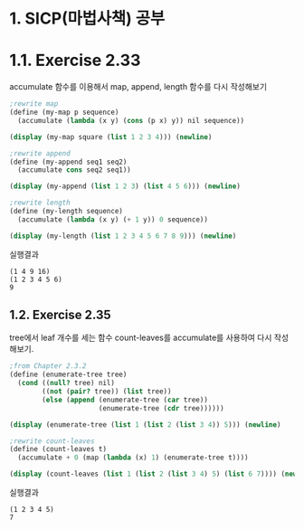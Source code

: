 # 1. SICP(마법사책) 공부

# 1.1. Exercise 2.33

accumulate 함수를 이용해서 map, append, length 함수를 다시 작성해보기

```scheme
;rewrite map
(define (my-map p sequence)
  (accumulate (lambda (x y) (cons (p x) y)) nil sequence))

(display (my-map square (list 1 2 3 4))) (newline)

;rewrite append
(define (my-append seq1 seq2)
  (accumulate cons seq2 seq1))

(display (my-append (list 1 2 3) (list 4 5 6))) (newline)

;rewrite length
(define (my-length sequence)
  (accumulate (lambda (x y) (+ 1 y)) 0 sequence))

(display (my-length (list 1 2 3 4 5 6 7 8 9))) (newline)
```

실행결과

```
(1 4 9 16)
(1 2 3 4 5 6)
9

```

## 1.2. Exercise 2.35

tree에서 leaf 개수를 세는 함수 count-leaves를 accumulate를 사용하여 다시 작성해보기.

```scheme
;from Chapter 2.3.2
(define (enumerate-tree tree)
  (cond ((null? tree) nil)
        ((not (pair? tree)) (list tree))
        (else (append (enumerate-tree (car tree))
                      (enumerate-tree (cdr tree))))))

(display (enumerate-tree (list 1 (list 2 (list 3 4)) 5))) (newline)

;rewrite count-leaves
(define (count-leaves t)
  (accumulate + 0 (map (lambda (x) 1) (enumerate-tree t))))

(display (count-leaves (list 1 (list 2 (list 3 4) 5) (list 6 7)))) (newline)

```

실행결과

```
(1 2 3 4 5)
7

```
